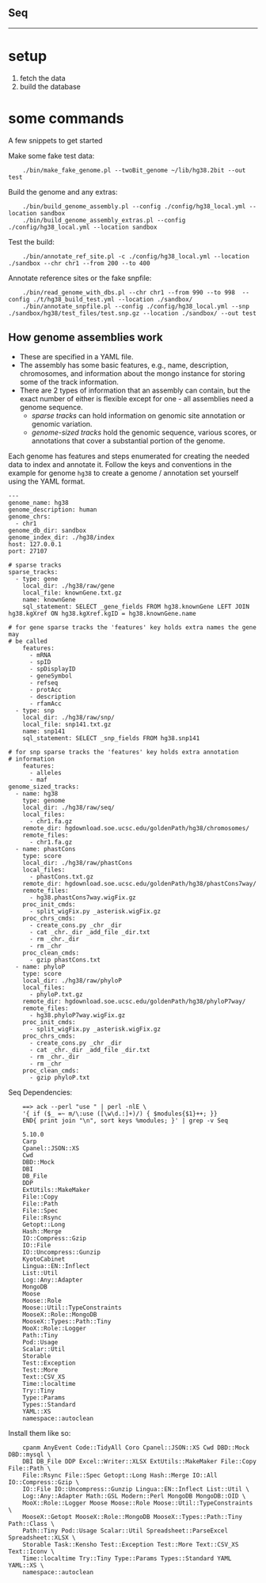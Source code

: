 Seq
---
---

# setup

1. fetch the data
2. build the database

# some commands

A few snippets to get started

Make some fake test data:

		./bin/make_fake_genome.pl --twoBit_genome ~/lib/hg38.2bit --out test

Build the genome and any extras:

		./bin/build_genome_assembly.pl --config ./config/hg38_local.yml --location sandbox
		./bin/build_genome_assembly_extras.pl --config ./config/hg38_local.yml --location sandbox

Test the build:

		./bin/annotate_ref_site.pl -c ./config/hg38_local.yml --location ./sandbox --chr chr1 --from 200 --to 400

Annotate reference sites or the fake snpfile:

		./bin/read_genome_with_dbs.pl --chr chr1 --from 990 --to 998  --config ./t/hg38_build_test.yml --location ./sandbox/
		./bin/annotate_snpfile.pl --config ./config/hg38_local.yml --snp ./sandbox/hg38/test_files/test.snp.gz --location ./sandbox/ --out test

## How genome assemblies work

- These are specified in a YAML file.
- The assembly has some basic features, e.g., name, description, chromosomes,
and information about the mongo instance for storing some of the track
information.
- There are 2 types of information that an assembly can contain, but the exact
number of either is flexible except for one - all assemblies need a genome
sequence.
	- *sparse tracks* can hold information on genomic site annotation or genomic
	variation.
	- *genome-sized tracks* hold the genomic sequence, various scores, or
	annotations that cover a substantial portion of the genome.


Each genome has features and steps enumerated for creating the needed data to
index and annotate it.
Follow the keys and conventions in the example for genome `hg38` to create a genome / annotation set yourself using the YAML format.

```
---
genome_name: hg38
genome_description: human
genome_chrs:
  - chr1
genome_db_dir: sandbox
genome_index_dir: ./hg38/index
host: 127.0.0.1
port: 27107

# sparse tracks
sparse_tracks:
  - type: gene
    local_dir: ./hg38/raw/gene
    local_file: knownGene.txt.gz
    name: knownGene
    sql_statement: SELECT _gene_fields FROM hg38.knownGene LEFT JOIN hg38.kgXref ON hg38.kgXref.kgID = hg38.knownGene.name

# for gene sparse tracks the 'features' key holds extra names the gene may
# be called
    features:
      - mRNA
      - spID
      - spDisplayID
      - geneSymbol
      - refseq
      - protAcc
      - description
      - rfamAcc
  - type: snp
    local_dir: ./hg38/raw/snp/
    local_file: snp141.txt.gz
    name: snp141
    sql_statement: SELECT _snp_fields FROM hg38.snp141

# for snp sparse tracks the 'features' key holds extra annotation
# information
    features:
      - alleles
      - maf
genome_sized_tracks:
  - name: hg38
    type: genome
    local_dir: ./hg38/raw/seq/
    local_files:
      - chr1.fa.gz
    remote_dir: hgdownload.soe.ucsc.edu/goldenPath/hg38/chromosomes/
    remote_files:
      - chr1.fa.gz
  - name: phastCons
    type: score
    local_dir: ./hg38/raw/phastCons
    local_files:
      - phastCons.txt.gz
    remote_dir: hgdownload.soe.ucsc.edu/goldenPath/hg38/phastCons7way/
    remote_files:
      - hg38.phastCons7way.wigFix.gz
    proc_init_cmds:
      - split_wigFix.py _asterisk.wigFix.gz
    proc_chrs_cmds:
      - create_cons.py _chr _dir
      - cat _chr._dir _add_file _dir.txt
      - rm _chr._dir
      - rm _chr
    proc_clean_cmds:
      - gzip phastCons.txt
  - name: phyloP
    type: score
    local_dir: ./hg38/raw/phyloP
    local_files:
      - phyloP.txt.gz
    remote_dir: hgdownload.soe.ucsc.edu/goldenPath/hg38/phyloP7way/
    remote_files:
      - hg38.phyloP7way.wigFix.gz
    proc_init_cmds:
      - split_wigFix.py _asterisk.wigFix.gz
    proc_chrs_cmds:
      - create_cons.py _chr _dir
      - cat _chr._dir _add_file _dir.txt
      - rm _chr._dir
      - rm _chr
    proc_clean_cmds:
      - gzip phyloP.txt
```

Seq Dependencies:

		==> ack --perl "use " | perl -nlE \
		'{ if ($_ =~ m/\:use ([\w\d.:]+)/) { $modules{$1}++; }}
		END{ print join "\n", sort keys %modules; }' | grep -v Seq

		5.10.0
		Carp
		Cpanel::JSON::XS
		Cwd
		DBD::Mock
		DBI
		DB_File
		DDP
		ExtUtils::MakeMaker
		File::Copy
		File::Path
		File::Spec
		File::Rsync
		Getopt::Long
		Hash::Merge
		IO::Compress::Gzip
		IO::File
		IO::Uncompress::Gunzip
		KyotoCabinet
		Lingua::EN::Inflect
		List::Util
		Log::Any::Adapter
		MongoDB
		Moose
		Moose::Role
		Moose::Util::TypeConstraints
		MooseX::Role::MongoDB
		MooseX::Types::Path::Tiny
		MooX::Role::Logger
		Path::Tiny
		Pod::Usage
		Scalar::Util
		Storable
		Test::Exception
		Test::More
		Text::CSV_XS
		Time::localtime
		Try::Tiny
		Type::Params
		Types::Standard
		YAML::XS
		namespace::autoclean

Install them like so:

		cpanm AnyEvent Code::TidyAll Coro Cpanel::JSON::XS Cwd DBD::Mock DBD::mysql \
		DBI	DB_File DDP Excel::Writer::XLSX ExtUtils::MakeMaker File::Copy File::Path \
		File::Rsync File::Spec Getopt::Long Hash::Merge IO::All IO::Compress::Gzip \
		IO::File IO::Uncompress::Gunzip Lingua::EN::Inflect List::Util \
		Log::Any::Adapter Math::GSL Modern::Perl MongoDB MongoDB::OID \
		MooX::Role::Logger Moose Moose::Role Moose::Util::TypeConstraints \
		MooseX::Getopt MooseX::Role::MongoDB MooseX::Types::Path::Tiny Path::Class \
		Path::Tiny Pod::Usage Scalar::Util Spreadsheet::ParseExcel Spreadsheet::XLSX \
		Storable Task::Kensho Test::Exception Test::More Text::CSV_XS Text::Iconv \
		Time::localtime Try::Tiny Type::Params Types::Standard YAML YAML::XS \
		namespace::autoclean
